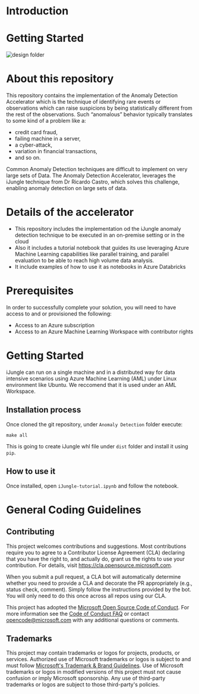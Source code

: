 # Introduction 

# Getting Started





![design folder](https://github.com/microsoft/dstoolkit-classification-solution-accelerator/blob/main/docs/media/Banner_Classification_SA.png)

About this repository
============================================================================================================================================

This repository contains the implementation of the Anomaly Detection Accelerator which is the technique of identifying rare events or observations which can raise suspicions by being statistically different from the rest of the observations. Such “anomalous” behavior typically translates to some kind of a problem like a:

-   credit card fraud,
-   failing machine in a server,
-   a cyber-attack,
-   variation in financial transactions,
-   and so on.

Common Anomaly Detection techniques are difficult to implement on very large sets of Data. The Anomaly Detection Accelerator, leverages the iJungle technique from Dr Ricardo Castro, which solves this challenge, enabling anomaly detection on large sets of data.

Details of the accelerator
============================================================================================================================
-   This repository includes the implementation od the iJungle anomaly detection technique to be executed in an on-premise setting or in the cloud
-   Also it includes a tutorial notebook that guides its use leveraging Azure Machine Learning capabilities like parallel training, and parallel evaluation to be able to reach high volume data analysis.
-   It include examples of how to use it as notebooks in Azure Databricks


Prerequisites
============================================================================================================================

In order to successfully complete your solution, you will need to have access to and or provisioned the following:

-   Access to an Azure subscription
-   Access to an Azure Machine Learning Workspace with contributor rights

Getting Started
================================================================================================================================

iJungle can run on a single machine and in a distributed way for data intensive scenarios using Azure Machine Learning (AML) under Linux environment like Ubuntu.  We reccomend that it is used under an AML Workspace.

## Installation process
Once cloned the git repository, under `Anomaly Detection` folder execute:

`make all`

This is going to create iJungle whl file under `dist` folder and install it using `pip`.

## How to use it

Once installed, open `iJungle-tutorial.ipynb` and follow the notebook.

General Coding Guidelines
====================================================================================================================================================

## Contributing

This project welcomes contributions and suggestions.  Most contributions require you to agree to a
Contributor License Agreement (CLA) declaring that you have the right to, and actually do, grant us
the rights to use your contribution. For details, visit https://cla.opensource.microsoft.com.

When you submit a pull request, a CLA bot will automatically determine whether you need to provide
a CLA and decorate the PR appropriately (e.g., status check, comment). Simply follow the instructions
provided by the bot. You will only need to do this once across all repos using our CLA.

This project has adopted the [Microsoft Open Source Code of Conduct](https://opensource.microsoft.com/codeofconduct/).
For more information see the [Code of Conduct FAQ](https://opensource.microsoft.com/codeofconduct/faq/) or
contact [opencode@microsoft.com](mailto:opencode@microsoft.com) with any additional questions or comments.

## Trademarks

This project may contain trademarks or logos for projects, products, or services. Authorized use of Microsoft 
trademarks or logos is subject to and must follow 
[Microsoft's Trademark & Brand Guidelines](https://www.microsoft.com/en-us/legal/intellectualproperty/trademarks/usage/general).
Use of Microsoft trademarks or logos in modified versions of this project must not cause confusion or imply Microsoft sponsorship.
Any use of third-party trademarks or logos are subject to those third-party's policies.
